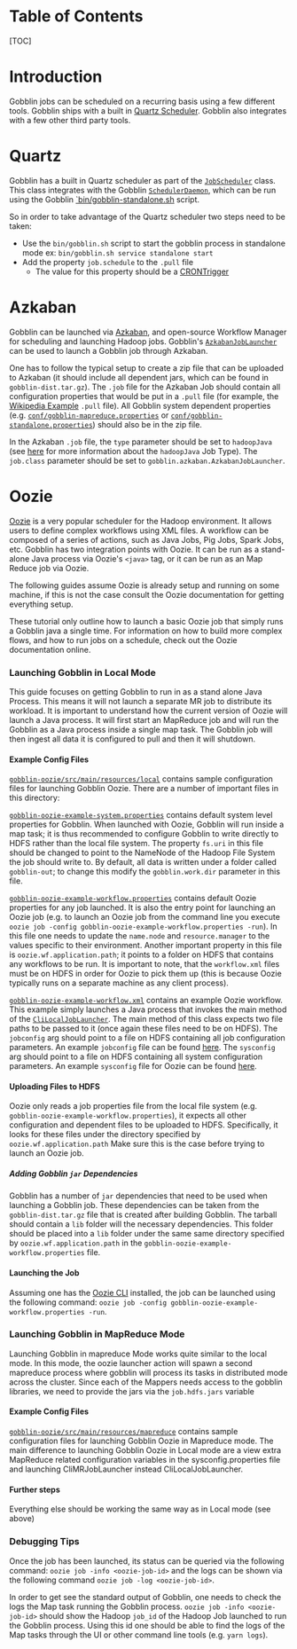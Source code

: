 # Table of Contents

[TOC]

# Introduction

Gobblin jobs can be scheduled on a recurring basis using a few different tools. Gobblin ships with a built in [Quartz Scheduler](https://quartz-scheduler.org/). Gobblin also integrates with a few other third party tools.

# Quartz

Gobblin has a built in Quartz scheduler as part of the [`JobScheduler`](https://github.com/apache/incubator-gobblin/blob/master/gobblin-runtime/src/main/java/org/apache/gobblin/scheduler/JobScheduler.java) class. This class integrates with the Gobblin [`SchedulerDaemon`](https://github.com/apache/incubator-gobblin/blob/master/gobblin-runtime/src/main/java/org/apache/gobblin/scheduler/SchedulerDaemon.java), which can be run using the Gobblin [`bin/gobblin-standalone.sh](https://github.com/apache/incubator-gobblin/blob/master/bin/gobblin-standalone.sh) script.

So in order to take advantage of the Quartz scheduler two steps need to be taken:

* Use the `bin/gobblin.sh` script to start the gobblin process in standalone mode ex: `bin/gobblin.sh service standalone start `
* Add the property `job.schedule` to the `.pull` file
    * The value for this property should be a [CRONTrigger](http://quartz-scheduler.org/api/2.2.0/org/quartz/CronTrigger.html)

# Azkaban

Gobblin can be launched via [Azkaban](https://azkaban.github.io/), and open-source Workflow Manager for scheduling and launching Hadoop jobs. Gobblin's [`AzkabanJobLauncher`](https://github.com/apache/incubator-gobblin/blob/master/gobblin-modules/gobblin-azkaban/src/main/java/org/apache/gobblin/azkaban/AzkabanJobLauncher.java) can be used to launch a Gobblin job through Azkaban.

One has to follow the typical setup to create a zip file that can be uploaded to Azkaban (it should include all dependent jars, which can be found in `gobblin-dist.tar.gz`). The `.job` file for the Azkaban Job should contain all configuration properties that would be put in a `.pull` file (for example, the [Wikipedia Example](https://github.com/apache/incubator-gobblin/blob/master/gobblin-example/src/main/resources/wikipedia.pull) `.pull` file). All Gobblin system dependent properties (e.g. [`conf/gobblin-mapreduce.properties`](https://github.com/apache/incubator-gobblin/blob/master/conf/gobblin-mapreduce.properties) or [`conf/gobblin-standalone.properties`](https://github.com/apache/incubator-gobblin/blob/master/conf/gobblin-standalone-v2.properties)) should also be in the zip file.

In the Azkaban `.job` file, the `type` parameter should be set to `hadoopJava` (see [here](http://azkaban.github.io/azkaban/docs/latest/#hadoopjava-type) for more information about the `hadoopJava` Job Type). The `job.class` parameter should be set to `gobblin.azkaban.AzkabanJobLauncher`.

# Oozie

[Oozie](https://oozie.apache.org/) is a very popular scheduler for the Hadoop environment. It allows users to define complex workflows using XML files. A workflow can be composed of a series of actions, such as Java Jobs, Pig Jobs, Spark Jobs, etc. Gobblin has two integration points with Oozie. It can be run as a stand-alone Java process via Oozie's `<java>` tag, or it can be run as an Map Reduce job via Oozie.

The following guides assume Oozie is already setup and running on some machine, if this is not the case consult the Oozie documentation for getting everything setup.

These tutorial only outline how to launch a basic Oozie job that simply runs a Gobblin java a single time. For information on how to build more complex flows, and how to run jobs on a schedule, check out the Oozie documentation online.

### Launching Gobblin in Local Mode

This guide focuses on getting Gobblin to run in as a stand alone Java Process. This means it will not launch a separate MR job to distribute its workload. It is important to understand how the current version of Oozie will launch a Java process. It will first start an MapReduce job and will run the Gobblin as a Java process inside a single map task. The Gobblin job will then ingest all data it is configured to pull and then it will shutdown.

#### Example Config Files

[`gobblin-oozie/src/main/resources/local`](https://github.com/apache/incubator-gobblin/blob/master/gobblin-oozie/src/test/resources/local) contains sample configuration files for launching Gobblin Oozie. There are a number of important files in this directory:

[`gobblin-oozie-example-system.properties`](https://github.com/apache/incubator-gobblin/blob/master/gobblin-oozie/src/test/resources/local/gobblin-oozie-example-system.properties) contains default system level properties for Gobblin. When launched with Oozie, Gobblin will run inside a map task; it is thus recommended to configure Gobblin to write directly to HDFS rather than the local file system. The property `fs.uri` in this file should be changed to point to the NameNode of the Hadoop File System the job should write to. By default, all data is written under a folder called `gobblin-out`; to change this modify the `gobblin.work.dir` parameter in this file.

[`gobblin-oozie-example-workflow.properties`](https://github.com/apache/incubator-gobblin/blob/master/gobblin-oozie/src/test/resources/local/gobblin-oozie-example-workflow.properties) contains default Oozie properties for any job launched. It is also the entry point for launching an Oozie job (e.g. to launch an Oozie job from the command line you execute `oozie job -config gobblin-oozie-example-workflow.properties -run`). In this file one needs to update the `name.node` and `resource.manager` to the values specific to their environment. Another important property in this file is `oozie.wf.application.path`; it points to a folder on HDFS that contains any workflows to be run. It is important to note, that the `workflow.xml` files must be on HDFS in order for Oozie to pick them up (this is because Oozie typically runs on a separate machine as any client process).

[`gobblin-oozie-example-workflow.xml`](https://github.com/apache/incubator-gobblin/blob/master/gobblin-oozie/src/test/resources/local/gobblin-oozie-example-workflow.xml) contains an example Oozie workflow. This example simply launches a Java process that invokes the main method of the [`CliLocalJobLauncher`](https://github.com/apache/incubator-gobblin/blob/master/gobblin-runtime/src/main/java/org/apache/gobblin/runtime/local/CliLocalJobLauncher.java). The main method of this class expects two file paths to be passed to it (once again these files need to be on HDFS). The `jobconfig` arg should point to a file on HDFS containing all job configuration parameters. An example `jobconfig` file can be found [here](https://github.com/apache/incubator-gobblin/blob/master/gobblin-example/src/main/resources/wikipedia.pull). The `sysconfig` arg should point to a file on HDFS containing all system configuration parameters. An example `sysconfig` file for Oozie can be found [here](https://github.com/apache/incubator-gobblin/blob/master/gobblin-oozie/src/test/resources/local/gobblin-oozie-example-system.properties
).

<!---Ying Do you think we can add some descriptions about launching through MR mode? The simplest way is to use the <shell> tag and invoke `gobblin-mapreduce.sh`. I've tested it before.-->

#### Uploading Files to HDFS

Oozie only reads a job properties file from the local file system (e.g. `gobblin-oozie-example-workflow.properties`), it expects all other configuration and dependent files to be uploaded to HDFS. Specifically, it looks for these files under the directory specified by `oozie.wf.application.path` Make sure this is the case before trying to launch an Oozie job.

##### Adding Gobblin `jar` Dependencies

Gobblin has a number of `jar` dependencies that need to be used when launching a Gobblin job. These dependencies can be taken from the `gobblin-dist.tar.gz` file that is created after building Gobblin. The tarball should contain a `lib` folder will the necessary dependencies. This folder should be placed into a `lib` folder under the same same directory specified by `oozie.wf.application.path` in the `gobblin-oozie-example-workflow.properties` file.

#### Launching the Job

Assuming one has the [Oozie CLI](https://oozie.apache.org/docs/3.1.3-incubating/DG_CommandLineTool.html) installed, the job can be launched using the following command: `oozie job -config gobblin-oozie-example-workflow.properties -run`.

### Launching Gobblin in MapReduce Mode

Launching Gobblin in mapreduce Mode works quite similar to the local mode. In this mode, the oozie launcher action will spawn a second mapreduce process where gobblin will process its tasks in distributed mode across the cluster. Since each of the Mappers needs access to the gobblin libraries, we need to provide the jars via the `job.hdfs.jars` variable

#### Example Config Files

[`gobblin-oozie/src/main/resources/mapreduce`](https://github.com/apache/incubator-gobblin/tree/master/gobblin-oozie/src/test/resources/mapreduce) contains sample configuration files for launching Gobblin Oozie in Mapreduce mode. The main difference to launching Gobblin Oozie in Local mode are a view extra MapReduce related configuration variables in the sysconfig.properties file and launching CliMRJobLauncher instead CliLocalJobLauncher.

#### Further steps

Everything else should be working the same way as in Local mode (see above)

### Debugging Tips

Once the job has been launched, its status can be queried via the following command: `oozie job -info <oozie-job-id>` and the logs can be shown via the following command `oozie job -log <oozie-job-id>`.

In order to get see the standard output of Gobblin, one needs to check the logs the Map task running the Gobblin process. `oozie job -info <oozie-job-id>` should show the Hadoop `job_id` of the Hadoop Job launched to run the Gobblin process. Using this id one should be able to find the logs of the Map tasks through the UI or other command line tools (e.g. `yarn logs`).
